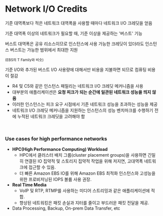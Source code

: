 # Network I/O Credits

기준 대역폭보다 적은 네트워크 대역폭을 사용할 때마다 네트워크 I/O 크레딧을 얻음

기준 대역폭 이상의 네트워크가 필요할 때, 기준 이상을 제공하는 '버스트' 기능

버스트 대역폭은 공유 리소스이므로 인스턴스에 사용 가능한 크레딧이 있더라도 인스턴스 버스트는 가능한 범위에서 최대한 지원

<small>(EBS의 T Family와 비슷)</small>

기준 I/O와 추가된 버스트 I/O 사용량에 대해서만 비용을 지불하면 되므로 컴퓨팅 비용이 절감

- R4 및 C5와 같은 인스턴스 패밀리는 네트워크 I/O 크레딧 메커니즘을 사용
- 대부분의 애플리케이션은 **요청 피크가 되는 순간에 일관된 네트워크 성능을 띄지 않음**
- 이러한 인스턴스는 피크 요구 시점에서 기준 네트워크 성능을 초과하는 성능을 제공
- 네트워크 I/O 크레딧 메커니즘을 지원하는 인스턴스의 성능 벤치마크를 수행하기 전에 누적된 네트워크 크레딧을 고려해야 함

<br>

### Use cases for high performance networks

- **HPC(High Performance Computing) Workload**
  - HPC에서 클러스터 배치 그룹(cluster placement groups)을 사용하면 긴밀히 연결된 IO 집약적 및 스토리지 집약적 작업을 위해 저지연, 고대역폭 네트워크에 접근할 수 있음.
  - 더 빠른 Amazon EBS IO를 위해 Amazon EBS 최적화 인스턴스와 고성능을 위한 프로비저닝된 IOPS 볼륨 사용 권장.
- **Real Time Media**
  - VoIP 및 RTP, RTMP를 사용하는 미디어 스트리밍과 같은 애플리케이션에 적합.
  - 향상된 네트워킹은 패킷 손실과 지터를 줄이고 부드러운 패킷 전달을 제공.
- Data Processing, Backup, On-prem Data Transfer, etc
